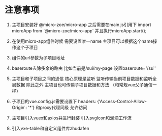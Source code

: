 # 注意事项
1. 主项目安装好 @micro-zoe/micro-app 之后需要在main.js引用下 import microApp from '@micro-zoe/micro-app' 
并且执行microApp.start();
2. 在使用micro-app组件时候  需要设置唯一name 主项目可以根据这个name操作这个子项目
3. 组件的url参数为子项目地址 
4. baseroute去除多余的路由  比如当前是/sui/my-page  设置baseroute='/sui'
5. 主项目和子项目之间的通信 核心原理是监听 监听传输当前项目数据和监听全局数据  除此之外 主项目也可传输子项目数据和方法 
（和常规vue父子通信一样）
6. 子项目的vue.config.js需要设置下 headers: {'Access-Control-Allow-Origin': '*'} 和proxy代理同级  允许访问

7. 主项目引入vuex和axios并进行封装  引入svgIcon和滴滴工作流
8. 引入vxe-table和自定义组件库zhudafen

